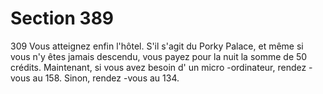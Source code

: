 # Section 389

309
Vous atteignez enfin l'hôtel. S'il s'agit du Porky Palace, et même
si vous n'y êtes jamais descendu, vous payez pour la nuit la
somme de 50 crédits. Maintenant, si vous avez besoin d' un
micro -ordinateur, rendez -vous au 158. Sinon, rendez -vous au
134.